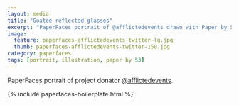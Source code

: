 ```yaml
---
layout: media
title: "Goatee reflected glasses"
excerpt: "PaperFaces portrait of @afflictedevents drawn with Paper by 53 on an iPad."
image: 
  feature: paperfaces-afflictedevents-twitter-lg.jpg
  thumb: paperfaces-afflictedevents-twitter-150.jpg
category: paperfaces
tags: [portrait, illustration, paper by 53]
---
```


PaperFaces portrait of project donator [@afflictedevents](http://twitter.com/afflictedevents).

{% include paperfaces-boilerplate.html %}